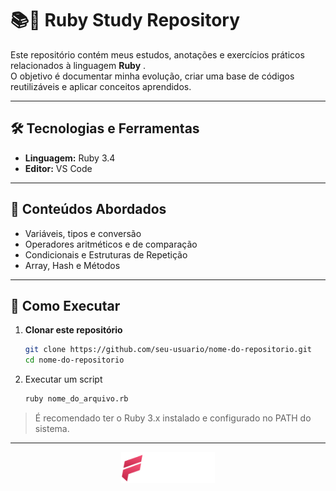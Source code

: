 <!--<div align="center">
   <img src="assets/icons/ruby.svg" width="100px">
</div>-->
<!--<img align="right" src="https://visitor-badge.laobi.icu/badge?page_id=vhfedatto.ruby&left_color=darkred&right_color=palevioletred" width="100px"/>-->

# 📚💎 Ruby Study Repository 

Este repositório contém meus estudos, anotações e exercícios práticos relacionados à linguagem **Ruby** <!--<img src="assets/icons/python-icon.svg" width="16px">-->.  
O objetivo é documentar minha evolução, criar uma base de códigos reutilizáveis e aplicar conceitos aprendidos.

---

## 🛠️ Tecnologias e Ferramentas
- **Linguagem:** Ruby 3.4
- **Editor:** VS Code

---

## 📖 Conteúdos Abordados
- Variáveis, tipos e conversão
- Operadores aritméticos e de comparação
- Condicionais e Estruturas de Repetição
- Array, Hash e Métodos 

---

## 🚀 Como Executar
1. **Clonar este repositório**
   ```bash
   git clone https://github.com/seu-usuario/nome-do-repositorio.git
   cd nome-do-repositorio

2. Executar um script
   ```bash
   ruby nome_do_arquivo.rb
   ```
  > É recomendado ter o Ruby 3.x instalado e configurado no PATH do sistema.

---

<div align="center">
  <img src="assets/logo/logo-fedatto.png" width="150" />
</div>
